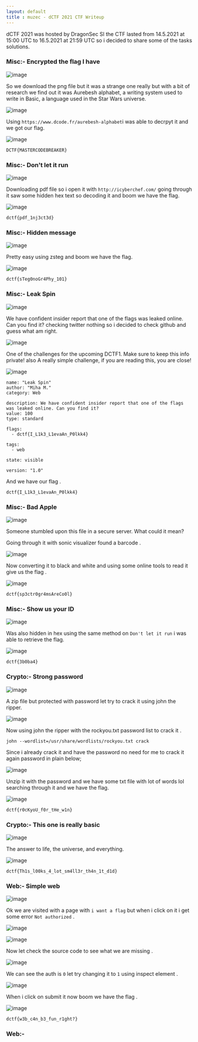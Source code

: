 ```yaml
---
layout: default
title : muzec - dCTF 2021 CTF Writeup
---
```


dCTF 2021 was hosted by DragonSec SI the CTF lasted from 14.5.2021 at 15:00 UTC to 16.5.2021 at 21:59 UTC so i decided to share some of the tasks solutions.


### Misc:-  Encrypted the flag I have
![image](https://user-images.githubusercontent.com/69868171/118518636-53e2ee80-b706-11eb-84d6-7f5d206ea8e6.png)

So we download the png file but it was a strange one really but with a bit of research we find out it was Aurebesh alphabet, a writing system used to write in Basic, a language used in the Star Wars universe.

![image](https://user-images.githubusercontent.com/69868171/118519170-de2b5280-b706-11eb-8706-14bcabdf5012.png)

Using `https://www.dcode.fr/aurebesh-alphabet`i was able to decrpyt it and we got our flag.

![image](https://user-images.githubusercontent.com/69868171/118519943-93f6a100-b707-11eb-9ff3-fce5f149069c.png)

`DCTF{MASTERCODEBREAKER}` 

### Misc:-  Don't let it run 
![image](https://user-images.githubusercontent.com/69868171/118522416-0799ad80-b70a-11eb-9371-2d94c9355c34.png)

Downloading pdf file so i open it with `http://icyberchef.com/` going through it saw some hidden hex text so decoding it  and boom we have the flag.

![image](https://user-images.githubusercontent.com/69868171/118523457-264c7400-b70b-11eb-973c-cea8abe1aeaa.png)

`dctf{pdf_1nj3ct3d}`


### Misc:-  Hidden message
![image](https://user-images.githubusercontent.com/69868171/118523652-54ca4f00-b70b-11eb-9526-733cc3c7ccc4.png)

Pretty easy using zsteg and boom we have the flag.

![image](https://user-images.githubusercontent.com/69868171/118524129-d3bf8780-b70b-11eb-89a8-651aa8754bde.png)

`dctf{sTeg0noGr4Phy_101}`

### Misc:-   Leak Spin  
![image](https://user-images.githubusercontent.com/69868171/118524323-09647080-b70c-11eb-8229-9ef822f9902e.png)

We have confident insider report that one of the flags was leaked online. Can you find it? checking twitter nothing so i decided to check github and guess what am right.

![image](https://user-images.githubusercontent.com/69868171/118524701-6cee9e00-b70c-11eb-82b3-92ff27e90df8.png)

One of the challenges for the upcoming DCTF1. Make sure to keep this info private! also A really simple challenge, if you are reading this, you are close! 

![image](https://user-images.githubusercontent.com/69868171/118524913-a7583b00-b70c-11eb-9e04-04188c48d28b.png)

```
name: "Leak Spin"
author: "Miha M."
category: Web

description: We have confident insider report that one of the flags was leaked online. Can you find it?
value: 100
type: standard

flags:
  - dctf{I_L1k3_L1evaAn_P0lkk4}

tags:
  - web

state: visible
  
version: "1.0"
```
And we have our flag .

`dctf{I_L1k3_L1evaAn_P0lkk4}`

### Misc:-  Bad Apple 
![image](https://user-images.githubusercontent.com/69868171/118526737-8bee2f80-b70e-11eb-8a74-02bbbc4133aa.png)

Someone stumbled upon this file in a secure server. What could it mean?

Going through it with sonic visualizer found a barcode .

![image](https://user-images.githubusercontent.com/69868171/118527142-fe5f0f80-b70e-11eb-9867-502380b63b1a.png)

Now converting it to black and white and using some online tools to read it give us the flag .

![image](https://user-images.githubusercontent.com/69868171/118527486-59910200-b70f-11eb-8a56-36db3915d234.png)

`dctf{sp3ctr0gr4msAreCo0l}`

### Misc:-   Show us your ID  
![image](https://user-images.githubusercontent.com/69868171/118527589-7299b300-b70f-11eb-9bdb-2c202e453351.png)

Was also hidden in hex using the same method on ` Don't let it run `  i was able to retrieve the flag.

![image](https://user-images.githubusercontent.com/69868171/118528237-1aaf7c00-b710-11eb-8108-b53bda69a164.png)

`dctf{3b0ba4}`


### Crypto:-  Strong password 

![image](https://user-images.githubusercontent.com/69868171/118529141-2a7b9000-b711-11eb-86b3-78b604d738e1.png)

A zip file but protected with password let try to crack it using john the ripper.

![image](https://user-images.githubusercontent.com/69868171/118529505-92ca7180-b711-11eb-96d0-bf340bddc829.png)

Now using john the ripper with the rockyou.txt password list to crack it .

`john --wordlist=/usr/share/wordlists/rockyou.txt crack`

Since i already crack it and have the password no need for me to crack it again password in plain below; 

![image](https://user-images.githubusercontent.com/69868171/118529957-1b491200-b712-11eb-9242-39f42c8840a6.png)

Unzip it with the password and we have some txt file with lot of words lol searching through it and we have the flag.

![image](https://user-images.githubusercontent.com/69868171/118530365-901c4c00-b712-11eb-8e67-8aafbde5942d.png)

`dctf{r0cKyoU_f0r_tHe_w1n}`

### Crypto:-   This one is really basic 

![image](https://user-images.githubusercontent.com/69868171/118531594-01a8ca00-b714-11eb-8ba8-671fcab88ef3.png)

The answer to life, the universe, and everything.

![image](https://user-images.githubusercontent.com/69868171/118532039-8562b680-b714-11eb-9129-e958cdb9e8ab.png)

`dctf{Th1s_l00ks_4_lot_sm4ll3r_th4n_1t_d1d}`

### Web:-  Simple web 

![image](https://user-images.githubusercontent.com/69868171/118532667-38331480-b715-11eb-906e-2dd9ab2fa5cd.png)

Ok we are visited with a page with `i want a flag` but when i click on it i get some error `Not authorized` .

![image](https://user-images.githubusercontent.com/69868171/118532935-81836400-b715-11eb-8f3e-fb7a50d0cafb.png)

![image](https://user-images.githubusercontent.com/69868171/118533045-9bbd4200-b715-11eb-9e30-00d23dfbea12.png)

Now let check the source code to see what we are missing .

![image](https://user-images.githubusercontent.com/69868171/118533163-babbd400-b715-11eb-9649-3185fb86e551.png)

We can see the auth is `0` let try changing it to `1` using inspect element .

![image](https://user-images.githubusercontent.com/69868171/118533324-f191ea00-b715-11eb-95de-f5f0c1b86628.png)

When i click on submit it now boom we have the flag .

![image](https://user-images.githubusercontent.com/69868171/118533440-14bc9980-b716-11eb-8145-31fc03bdbe62.png)

`dctf{w3b_c4n_b3_fun_r1ght?}`

### Web:-  
